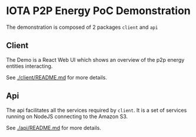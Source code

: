 # IOTA P2P Energy PoC Demonstration

The demonstration is composed of 2 packages `client` and `api`

## Client

The Demo is a React Web UI which shows an overview of the p2p energy entities interacting.

See [./client/README.md](./client/README.md) for more details.

## Api

The api facilitates all the services required by `client`.
It is a set of services running on NodeJS connecting to the Amazon S3.

See [./api/README.md](./api/README.md) for more details.
